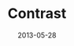 ---
layout: music 
title: "Contrast"
series: "GoodSex"
date: 2013-05-28 
description: "Brian talks about the biggest sexual topic in our culture. (This message contains adult content.)"
audio: "http://www.crossroads.net/players/media/hq/goodsex_02.mp3"
audio-duration: "55:59"
src: "http://www.crossroads.net/players/media/series/190x110_GoodSex.jpg"
---